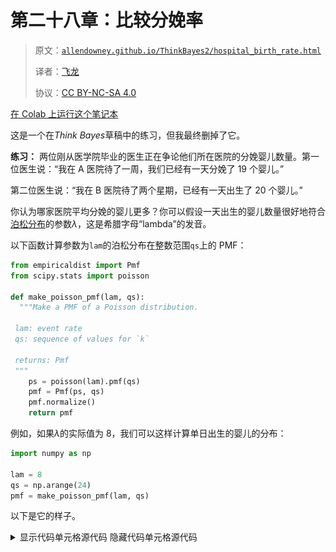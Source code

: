 # 第二十八章：比较分娩率

> 原文：[`allendowney.github.io/ThinkBayes2/hospital_birth_rate.html`](https://allendowney.github.io/ThinkBayes2/hospital_birth_rate.html)
> 
> 译者：[飞龙](https://github.com/wizardforcel)
> 
> 协议：[CC BY-NC-SA 4.0](http://creativecommons.org/licenses/by-nc-sa/4.0/)


[在 Colab 上运行这个笔记本](https://colab.research.google.com/github/AllenDowney/ThinkBayes2/blob/master/examples/hospital_birth_rate.ipynb)

这是一个在*Think Bayes*草稿中的练习，但我最终删掉了它。

**练习：** 两位刚从医学院毕业的医生正在争论他们所在医院的分娩婴儿数量。第一位医生说：“我在 A 医院待了一周，我们已经有一天分娩了 19 个婴儿。”

第二位医生说：“我在 B 医院待了两个星期，已经有一天出生了 20 个婴儿。”

你认为哪家医院平均分娩的婴儿更多？你可以假设一天出生的婴儿数量很好地符合[泊松分布](https://en.wikipedia.org/wiki/Poisson_distribution)的参数$\lambda$，这是希腊字母“lambda”的发音。

以下函数计算参数为`lam`的泊松分布在整数范围`qs`上的 PMF：

```py
from empiricaldist import Pmf
from scipy.stats import poisson

def make_poisson_pmf(lam, qs):
  """Make a PMF of a Poisson distribution.

 lam: event rate
 qs: sequence of values for `k`

 returns: Pmf
 """
    ps = poisson(lam).pmf(qs)
    pmf = Pmf(ps, qs)
    pmf.normalize()
    return pmf 
```

例如，如果$\lambda$的实际值为 8，我们可以这样计算单日出生的婴儿的分布：

```py
import numpy as np

lam = 8
qs = np.arange(24)
pmf = make_poisson_pmf(lam, qs) 
```

以下是它的样子。

<details class="hide above-input"><summary aria-label="Toggle hidden content">显示代码单元格源代码 隐藏代码单元格源代码</summary>

```py
from utils import decorate

pmf.bar(alpha=0.7)
decorate(xlabel='Number of babies', 
         ylabel='PMF',
         title='Distribution of babies in a single day') 
```</details> ![_images/455e7212e0df3a64e4f896ba479de5ffdd0a75b04650b5db54c0254de70941eb.png](img/a154135c5310ff6d54430faa88766d2f.png)

这个分布的均值是参数$\lambda$。

```py
pmf.mean() 
```

```py
7.999938721091352 
```

以下是一周或两周后出生的婴儿的最大数量的分布。

```py
pmf_max1 = pmf.max_dist(7)
pmf_max1.bar(label='one week', align='edge', width=-0.45)

pmf_max2 = pmf.max_dist(2 * 7)
pmf_max2.bar(label='two weeks', align='edge', width=0.45)

decorate(xlabel='Number of babies',
         xlim=[5, 22],
         ylabel='PMF',
         title='Distribution of maximum babies in one day') 
```

![_images/13f236aa791bf6e4cbb7a3f41b08f4a23884da7cfee2b831e04ab79ef253e372.png](img/6572fd1f7bbcbc590f53a1ad3b42adbb.png)

现在你可以从这里完成它。

```py
# Solution

# Here's a prior distribution for the values of lamdba

hypos = np.linspace(0, 25, 101)
prior = Pmf(1, hypos) 
```

```py
# Solution

# Here's the likelihood of the data for each hypothetical
# value of lambda, for the doctor who reported the maximum
# number of babies in one week

days = 1 * 7      # one week
data = 19         # maximum of 19 babies

likelihood1 = [make_poisson_pmf(hypo, qs).max_dist(days)(data)
               for hypo in hypos] 
```

```py
# Solution

# And here's the first posterior distribution

posterior1 = prior * likelihood1
posterior1.normalize() 
```

```py
4.201483589848796 
```

```py
# Solution

# Here's the likelihood for the doctor who reported the
# maximum number of babies in two weeks.

days = 2 * 7
data = 20

likelihood2 = [make_poisson_pmf(hypo, qs).max_dist(days)(data)
               for hypo in hypos] 
```

```py
# Solution

# And here's the second posterior

posterior2 = prior * likelihood2
posterior2.normalize() 
```

```py
4.259983296308155 
```

```py
# Solution

# And here's what the two posterior distributions look like

posterior1.plot(label='A, one week, 19 babies max')
posterior2.plot(label='B, two weeks, 20 babies max')

decorate(xlabel='Average babies per day (lambda)', 
         ylabel='PDF',
         title='Posterior distribution of the parameter lambda') 
```

![_images/dd6f0474e1a7d5db3a82a64f9408af43695c0e0a153f549cfdfd353ae06cce86.png](img/e611f3ad921d5602ff8901e3306514bc.png)

```py
# Solution

# The posterior mean is a little higher for hospital A,
# based on one week of data and a slightly lower maximum

posterior1.mean(), posterior2.mean() 
```

```py
(14.794330239819137, 14.327038448986379) 
```

```py
# And here's the probability that the birth rate is 
# higher in Hospital A

posterior1.gt_dist(posterior2) + posterior1.eq_dist(posterior2) / 2 
```

```py
0.5511810168369614 
```
